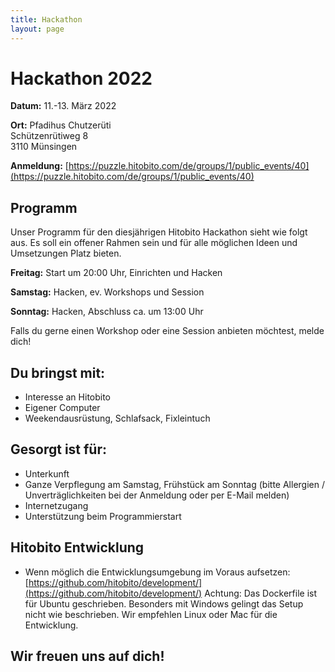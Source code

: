 ```yaml
---
title: Hackathon
layout: page
---
```


# Hackathon 2022

**Datum:** 11.-13. März 2022

**Ort:** 
Pfadihus Chutzerüti<br>
Schützenrütiweg 8<br>
3110 Münsingen<br>

**Anmeldung:** [https://puzzle.hitobito.com/de/groups/1/public_events/40](https://puzzle.hitobito.com/de/groups/1/public_events/40)

## Programm

Unser Programm für den diesjährigen Hitobito Hackathon sieht wie folgt aus. Es soll ein offener Rahmen sein und für alle möglichen Ideen und Umsetzungen Platz bieten.

**Freitag:** Start um 20:00 Uhr, Einrichten und Hacken 

**Samstag:** Hacken, ev. Workshops und Session

**Sonntag:** Hacken, Abschluss ca. um 13:00 Uhr

Falls du gerne einen Workshop oder eine Session anbieten möchtest, melde dich!



## Du bringst mit:
- Interesse an Hitobito
- Eigener Computer
- Weekendausrüstung, Schlafsack, Fixleintuch

## Gesorgt ist für:
- Unterkunft
- Ganze Verpflegung am Samstag, Frühstück am Sonntag (bitte Allergien / Unverträglichkeiten bei der Anmeldung oder per E-Mail melden)
- Internetzugang
- Unterstützung beim Programmierstart

## Hitobito Entwicklung
- Wenn möglich die Entwicklungsumgebung im Voraus aufsetzen:
[https://github.com/hitobito/development/](https://github.com/hitobito/development/)
Achtung: Das Dockerfile ist für Ubuntu geschrieben. Besonders mit Windows gelingt das Setup nicht wie beschrieben. Wir empfehlen Linux oder Mac für die Entwicklung.


## Wir freuen uns auf dich!
